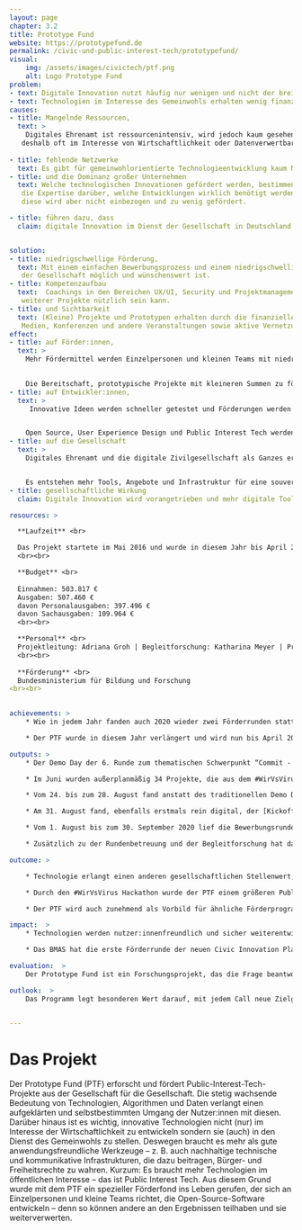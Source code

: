 ```yaml
---
layout: page
chapter: 3.2
title: Prototype Fund
website: https://prototypefund.de
permalink: /civic-und-public-interest-tech/prototypefund/
visual:
    img: /assets/images/civictech/ptf.png
    alt: Logo Prototype Fund
problem:
- text: Digitale Innovation nutzt häufig nur wenigen und nicht der breiten Gesellschaft.
- text: Technologien im Interesse des Gemeinwohls erhalten wenig finanzielle Förderung.
causes:
- title: Mangelnde Ressourcen,
  text: >
    Digitales Ehrenamt ist ressourcenintensiv, wird jedoch kaum gesehen, anerkannt oder finanziert. Das Entwickeln neuer Technologien erfolgt 
   deshalb oft im Interesse von Wirtschaftlichkeit oder Datenverwertbarkeit.
    
- title: fehlende Netzwerke
  text: Es gibt für gemeinwohlorientierte Technologieentwicklung kaum Netzwerke, die sich für eine Verbesserung der Situation einsetzen können.
- title: und die Dominanz großer Unternehmen
  text: Welche technologischen Innovationen gefördert werden, bestimmen derzeit große internationale Konzerne oder Kapitalgeber. Dabei liegt oftmals  
   die Expertise darüber, welche Entwicklungen wirklich benötigt werden oder welche Innovationen der Skalierung bedürfen, in der Gesellschaft –   
   diese wird aber nicht einbezogen und zu wenig gefördert.

- title: führen dazu, dass
  claim: digitale Innovation im Dienst der Gesellschaft in Deutschland kaum stattfindet.


solution:
- title: niedrigschwellige Förderung,
  text: Mit einem einfachen Bewerbungsprozess und einem niedrigschwelligen Förderverfahren zeigen wir, dass die Förderung digitaler Innovationen aus    
   der Gesellschaft möglich und wünschenswert ist.
- title: Kompetenzaufbau
  text:  Coachings in den Bereichen UX/UI, Security und Projektmanagement vermitteln der Open-Source-Community Wissen, das auch bei der Umsetzung  
   weiterer Projekte nützlich sein kann.
- title: und Sichtbarkeit
  text: (Kleine) Projekte und Prototypen erhalten durch die finanzielle Förderung des BMBF mehr Sichtbarkeit – über die Website des Prototype Fund,  
   Medien, Konferenzen und andere Veranstaltungen sowie aktive Vernetzungsarbeit.
effect:
- title: auf Förder:innen,
  text: >
    Mehr Fördermittel werden Einzelpersonen und kleinen Teams mit niedrigschwelligen Verfahren bereitgestellt.
   

    Die Bereitschaft, prototypische Projekte mit kleineren Summen zu fördern, steigt.
- title: auf Entwickler:innen,
  text: >
     Innovative Ideen werden schneller getestet und Förderungen werden als realistische Möglichkeit angesehen, Projekte umzusetzen.


    Open Source, User Experience Design und Public Interest Tech werden als Konzepte weiterverbreitet.
- title: auf die Gesellschaft
  text: >
    Digitales Ehrenamt und die digitale Zivilgesellschaft als Ganzes erfährt mehr Beachtung und Anerkennung.


    Es entstehen mehr Tools, Angebote und Infrastruktur für eine souveräne, digital handlungsfähige und informierte Gesellschaft.
- title: gesellschaftliche Wirkung
  claim: Digitale Innovation wird vorangetrieben und mehr digitale Tools sowie sichere Infrastruktur für die Gesellschaft werden geschaffen.

resources: >

  **Laufzeit** <br>

  Das Projekt startete im Mai 2016 ​und wurde in diesem Jahr bis ​April 2025 verlängert.
  <br><br>

  **Budget** <br>
  
  Einnahmen: 503.817 €
  Ausgaben: 507.460 €
  davon Personalausgaben: 397.496 €
  davon Sachausgaben: 109.964 €
  <br><br>

  **Personal** <br>
  Projektleitung: Adriana Groh | Begleitforschung: Katharina Meyer | Projektmanagement:  Thomas Friese, Marie Gutbub | Kommunikation: Patricia Leu | Controlling: Juliane Krüger / Petra Bálint | technische Administration: Gregor Gilka
  <br><br>
  
  **Förderung** <br>
  Bundesministerium für Bildung und Forschung
<br><br>

 
achievements: >
    * Wie in jedem Jahr fanden auch 2020 wieder zwei Förderrunden statt. Die 7. Runde hat den Schwerpunkt “Engineering Trust - Vertrauen bauen”. Die 8. Runde wurde themenoffen gestaltet. Im Jahr 2020 wurde aufgrund der Coronapandemie die große Bedeutung guter, nutzerfreundlicher Technologie für viele Menschen noch deutlicher. Die Pandemie hat zudem neuartige Lösungen für bisher unbekannte Herausforderungen nötig gemacht. Der PTF hat den #WirVsVirus-Hackathon der Bundesregierung vom 21. bis 23. März 2020 mit initiiert und organisiert. Fast 30.000 Menschen beteiligten sich daran, digitale Lösungen für Probleme rund um die Coronapandemie zu entwickeln. 34 der entstandenen Lösungen hat der PTF in einer zusätzlichen Förderrunde mit 1,5 Mio. € des BMBF gefördert und betreut.

    * Der PTF wurde in diesem Jahr verlängert und wird nun bis April 2025 weiter Open-Source-Projekte fördern und begleiten. Seit August können sich wieder Entwickler:innen und Teams mit ihrer Idee für innovative Open-Source-Software für die erste von 8 weiteren Förderrunden bewerben.

outputs: >
    * Der Demo Day der 6. Runde zum thematischen Schwerpunkt “Commit - System erneuern” am 27. Februar konnte noch analog im bUm Berlin durchgeführt werden. Rund 150 Gäste kamen, um sich einen Tag lang die Arbeit der 16 Förderprojekte anzusehen und den Keynotes von Michelle Thorne und Juliane Krüger zu lauschen ([Video des Demo Day](https://prototypefund.de/video-6-demo-day/)). Auch der Kickoff-Workshop der 7. Runde konnte noch vor Ort durchgeführt werden. Am 1. Februar startete die Bewerbungsphase der 8. Runde und endete am 31. März. Ähnlich wie bei der ersten themenoffenen Ausschreibungsrunde wurden mit über 400 Einreichungen (davon 385 gültige) deutlich mehr Bewerbungen generiert als sonst üblich. 

    * Im Juni wurden außerplanmäßig 34 Projekte, die aus dem #WirVsVirus Hackathon hervorgegangen sind, in einer Sonderrunde gefördert. Die meisten der Projekte arbeiteten in einem verkürzten Sprint von drei Monaten an ihrer innovativen Software mit Lösungsideen gegen Corona. Durch die schnelle Zusage und das bereitwillige Nutzen der Strukturen des PTF konnte das BMBF als einziges Bundesministerium knapp ein Viertel der Projekte aus dem Hackathon mit 1,5 Millionen Euro unterstützen. Die Betreuung der Sonderrunde mit rund 10 Projekten mehr als in den üblichen Runden konnte durch das DLR und das Team der OKF DE gestemmt werden.

    * Vom 24. bis zum 28. August fand anstatt des traditionellen Demo Days für den Abschluss des 7. Calls eine [digitale Demo Week](https://archive.demoweek.prototypefund.de/) statt. Neben den (insbesondere technischen) Herausforderungen, die mit der Umstellung des Konzepts kamen, brachte das Online-Format auch Vorteile. Es wurde eine Webseite angefertigt, die den Projekten eine Vorstellung in verschiedenen Formaten - Video, Blogpost oder Live Demo - ermöglichte. So konnte das Abschlussevent einem breiteren Publikum zugänglich gemacht werden. Das Programm der Demo Week wurde eingerahmt von einem Eröffnungs- und Abschlussevent, die ebenfalls im Nachgang auf der Webseite verfügbar waren. Die Projektvorstellungen wurden auf fünf Tage verteilt, womit auch mehr Zeit für die einzelnen Präsentationen der 21 Projekte des 7. Calls blieb.

    * Am 31. August fand, ebenfalls erstmals rein digital, der [Kickoff-Workshop des 8. Calls](https://prototypefund.de/projects/round-8/) statt. Die 17 Förderprojekte wurden durch das Team des Prototype Fund, Vertreter:innen des DLR und die Moderatoren von zero360 auf die anstehende Umsetzungsphase vorbereitet.

    * Vom 1. August bis zum 30. September 2020 lief die Bewerbungsrunde für den 9. Call. Wie schon in der vorhergegangenen Runde war der Call themenoffen und Projekte konnten sich innerhalb der vier thematischen Säulen Civic Tech, Data Literacy, Software-Infrastruktur und Datensicherheit bewerben. Begleitend zur Bewerbungsrunde wurde ein [Trendreport](https://prototypefund.de/wp-content/uploads/2020/08/Trendforschung-Runde-9.pdf) angefertigt, der die Aspekte des kollektiven Handelns und der digitalen Souveränität in Europa beleuchtet. Es gingen für die 9. Kohorte insgesamt 245 gültige Bewerbungen ein. 62 Prozent aller Bewerbungen erfolgten im Team. 55 Prozent der Bewerbungen gehören in den Bereich Civic Tech, 23 Prozent bin den Bereich Software-Infrastruktur, 13 Prozent in den Bereich Datensicherheit und 9 Prozent in den Bereich Data Literacy. Aus den Zahlen lässt sich kein Einfluss der Coronakrise auf die Bewerbungen ableiten. Einzelne Projektideen beschäftigen sich aber mit den durch die Krise neu entstandenen Herausforderungen.

    * Zusätzlich zu der Rundenbetreuung und der Begleitforschung hat das PTF-Team mit der Produktion eines [Podcast](https://prototypefund.de/news/?filter=topics&topics=sound) begonnen. Die bisher veröffentlichten Folgen behandeln Themen im Bereich Innovationen, Public-Interest-Technologien und Open-Source-Software. Um den gesamten Open-Source-Code besser auffindbar zu machen, wurden zudem alle bisherigen Projekte auf dem [GitHub-Account des PTF](https://prototypefund.de/source-codes-unserer-foerderprojekte/) gesammelt. Im Dezember veröffentlichten wir die Broschüre „Community-Technologien von Nutzer:innen für Nutzer:innen“. Die digitale Zivilgesellschaft zeigt ständig ihr großes Engagement – und hat in der Coronakrise vollends bewiesen, dass sie unser (digitales) Leben besser macht. Die Publikation wurde breitflächig an Multiplikator:innen versendet.

outcome: >

    * Technologie erlangt einen anderen gesellschaftlichen Stellenwert, da ihre positiven Aspekte gegenüber den Risiken herausgestellt werden. Die Geförderten erhalten neue Kompetenzen (UX-/UI-Design, Security, Projektmanagement etc). Eine Community aus Open-Source-Entwickler:innen, die ihre Fähigkeiten und Ressourcen in den Dienst der Gesellschaft stellen, wird aufgebaut. Es wird gezeigt, wie eine erfolgreiche Projektförderung auch funktionieren kann. Der Fund ist somit Vorbild - und wird in Teilen von anderen Förderern aufgegriffen. Häufig forschen und arbeiten Menschen in diesem Bereich ehrenamtlich und/oder in ihrer Freizeit. Sie sind somit nicht dieselben, die von klassischen öffentlichen Fördermaßnahmen abgedeckt werden, denn diese richten sich in der Regel an Unternehmen und etablierte Forschungseinrichtungen. Ein großer Teil des digitalen Ehrenamts wird jedoch von Einzelpersonen und kleinen interdisziplinären Teams geleistet. Weil diese aufgrund unpassender Fördermechanismen ihre Projekte nicht konzentriert verfolgen können, kommt ein enormes Innovationspotenzial nicht zum Tragen. Damit überlassen wir als Gesellschaft digitale Angebote den großen Konzernen und profitorientierter Forschung, fördern das Sammeln teilweise kritischer Daten und proprietäre statt offene Lösungen. Der Bedarf an Alternativen ist entsprechend groß.

    * Durch den #WirVsVirus Hackathon wurde der PTF einem größeren Publikum bekannt. In fast allen großen überregionalen und sehr vielen regionalen Zeitungen wurde über den Hackathon und sein Ziel, innovative Ideen aus der Gesellschaft gegen die Coronakrise zu entwickeln, berichtet. Der PTF war maßgeblich an der Initiierung und Organisation des Hackathons beteiligt und konnte dort viele Erkenntnisse aus der Begleitforschung einbringen. Besonders vielversprechende und innovative Projekte konnten Dank der Förderstruktur und der guten Zusammenarbeit zwischen BMBF, DLR und PTF schnell in ihrer wichtigen Arbeit unterstützt werden.

    * Der PTF wird auch zunehmend als Vorbild für ähnliche Förderprogramme innerhalb Deutschlands und im europäischen Ausland gesehen. Der bereits angelaufene Prototype Fund Schweiz, mit dem es einen engen Austausch gibt, profitiert stark durch die bereits gewonnenen Erfahrungen aus dem deutschen Prototype Fund und wurde darüber hinaus durch ein Teammitglied des deutschen Prototype Fund ehrenamtlich in der Jury unterstützt. Auch aus Belgien und Frankreich kommen Interessensbekundungen, ähnliche Programme aufzusetzen. 

impact:  >
    * Technologien werden nutzer:innenfreundlich und sicher weiterentwickelt. Soziales Engagement wird nachhaltiger unterstützt. Das Fördersystem wird um eine andere Kultur ergänzt, denn der PTF fördert Civic-Tech-Projekte und kleine Teams sowie technische Infrastruktur – mit gesellschaftlichen, nicht  wirtschaftlichen Interessen an erster Stelle.

    * Das BMAS hat die erste Förderrunde der neuen Civic Innovation Plattform gestartet, bei deren Entstehung bereits Erkenntnisse aus dem PTF mit eingeflossen sind. Auch bei der Auswahl der Förderprojekte der ersten Runde konnte der PTF mit Adriana Groh als Jurymitglied unterstützen. In den Bereichen Verwaltung & Demokratie sowie Wissen & Lernen wurden zwei Projekte prämiert, die in thematisch ähnlicher Form auch schon beim PTF begutachtet wurden. Die Zielgruppe der Civic Innovation Plattform ist mit KMUs und öffentlichen Einrichtungen breiter als die des PTF, die Projekte könnten sich bei der Förderung einzelner Projekte aber gut ergänzen bzw. aufeinander aufbauen.

evaluation:  >
    Der Prototype Fund ist ein Forschungsprojekt, das die Frage beantworten will, wie neue Zielgruppen für öffentliche Fördergelder erschlossen werden können und wie die öffentlichen Fördermaßnahmen so angepasst werden können, dass sie für neue Zielgruppen auch nutzbar sind. In der Begleitforschung wird jede Förderrunde bezüglich Outreach, Bewerbungs- und Bewertungsprozess sowie mit Blick auf die Umsetzungsphase evaluiert. Ausgehend von den jeweiligen Ergebnissen werden die Fördermodalitäten von Runde zu Runde angepasst. Besonders hervorzuheben ist hier der Anstieg der Förderquote von 60 % auf 95 % – der Eigenanteil, den die Projekte einbringen müssen, hat sich somit deutlich verringert. Geförderte Projekte erhalten UX-Coachings, um sich besser auf die jeweilige Zielgruppe einzustellen sowie Coachings zu Projektmanagement und Security. Die Coachings wurden von den geförderten Projekten durchweg als positiv bewertet. 

outlook:  >
    Das Programm legt besonderen Wert darauf, mit jedem Call neue Zielgruppen anzusprechen und die Gruppe der Einreichenden weiter zu diversifizieren.


---
```



# Das Projekt

Der Prototype Fund (PTF) erforscht und fördert Public-Interest-Tech-Projekte aus der Gesellschaft für die Gesellschaft. Die stetig wachsende Bedeutung von Technologien, Algorithmen und Daten verlangt einen aufgeklärten und selbstbestimmten Umgang der Nutzer:innen mit diesen. Darüber hinaus ist es wichtig, innovative Technologien nicht (nur) im Interesse der Wirtschaftlichkeit zu entwickeln sondern sie (auch) in den Dienst des Gemeinwohls zu stellen. Deswegen braucht es mehr als gute anwendungsfreundliche Werkzeuge – z. B. auch nachhaltige technische und kommunikative Infrastrukturen, die dazu beitragen, Bürger- und Freiheitsrechte zu wahren. Kurzum: Es braucht mehr Technologien im öffentlichen Interesse – das ist Public Interest Tech. Aus diesem Grund wurde mit dem PTF ein spezieller Förderfond ins Leben gerufen, der sich an Einzelpersonen und kleine Teams richtet, die Open-Source-Software entwickeln – denn so können andere an den Ergebnissen teilhaben und sie weiterverwerten.
